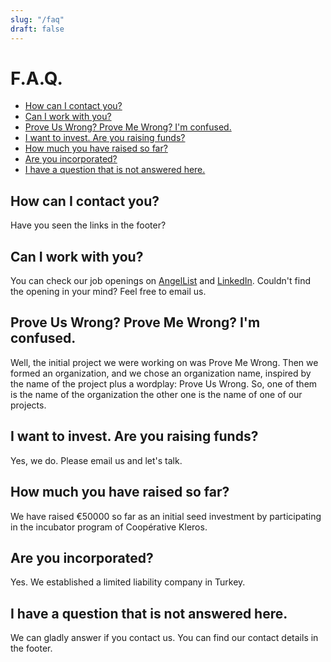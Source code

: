 ```yaml
---
slug: "/faq"
draft: false
---
```


# F.A.Q.

- [How can I contact you?](#how-can-i-contact-you)
- [Can I work with you?](#can-i-work-with-you)
- [Prove Us Wrong? Prove Me Wrong? I'm confused.](#prove-us-wrong-prove-me-wrong-im-confused)
- [I want to invest. Are you raising funds?](#i-want-to-invest-are-you-raising-funds)
- [How much you have raised so far?](#how-much-you-have-raised-so-far)
- [Are you incorporated?](#are-you-incorporated)
- [I have a question that is not answered here.](#i-have-a-question-that-is-not-answered-here)

## How can I contact you?

Have you seen the links in the footer?

## Can I work with you?

You can check our job openings on [AngelList](https://angel.co/company/prove-us-wrong) and [LinkedIn](https://www.linkedin.com/company/prove-us-wrong/). Couldn't find the opening 
in your mind? Feel free to email us.

## Prove Us Wrong? Prove Me Wrong? I'm confused.

Well, the initial project we were working on was Prove Me Wrong. Then we formed an organization, and we chose an organization name, inspired by the name of the project plus a wordplay: Prove Us Wrong. So, one of them is the name of the organization the other one is the name of one of our projects.



## I want to invest. Are you raising funds?

Yes, we do. Please email us and let's talk.

## How much you have raised so far?

We have raised €50000 so far as an initial seed investment by participating in the incubator program of Coopérative Kleros.

## Are you incorporated?

Yes. We established a limited liability company in Turkey.

## I have a question that is not answered here.

We can gladly answer if you contact us. You can find our contact details in the footer.